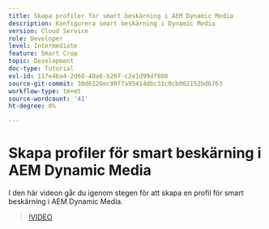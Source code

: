 ```yaml
---
title: Skapa profiler för smart beskärning i AEM Dynamic Media
description: Konfigurera smart beskärning i Dynamic Media
version: Cloud Service
role: Developer
level: Intermediate
feature: Smart Crop
topic: Development
doc-type: Tutorial
exl-id: 117e4ba4-2d60-40a6-b267-c2e1d99df808
source-git-commit: 30d6120ec99f7a95414dbc31c0cb002152bd6763
workflow-type: tm+mt
source-wordcount: '41'
ht-degree: 0%

---
```


# Skapa profiler för smart beskärning i AEM Dynamic Media

I den här videon går du igenom stegen för att skapa en profil för smart beskärning i AEM Dynamic Media.

>[!VIDEO](https://video.tv.adobe.com/v/335460?quality=12&learn=on)
